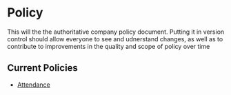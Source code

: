 # Policy

This will the the authoritative company policy document.  Putting it in version control should allow everyone to see and udnerstand changes, as well as to contribute to improvements in the quality and scope of policy over time

## Current Policies
- [Attendance](ATTENDANCE.md)
